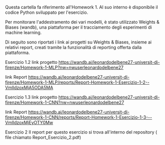 Questa cartella fa riferimento all'Homework 1. Al suo interno è disponibile il codice Python sviluppato per l'esercizio.

Per monitorare l'addestramento dei vari modelli, è stato utilizzato Weights & Biases (wandb), una piattaforma per il tracciamento degli esperimenti di machine learning.

Di seguito sono riportati i link ai progetti su Weights & Biases, insieme ai relativi report, creati tramite la funzionalità di reporting offerta dalla piattaforma.

Esercizio 1.2
link progetto
https://wandb.ai/leonardodelbene27-universit-di-firenze/Homework-1-MLP?nw=nwuserleonardodelbene27

link Report
https://wandb.ai/leonardodelbene27-universit-di-firenze/Homework-1-MLP/reports/Report-Homework-1-Esercizio-1-2--VmlldzoxMjA5ODA5MA

Esercizio 1.3
link progetto 
https://wandb.ai/leonardodelbene27-universit-di-firenze/Homework-1-CNN?nw=nwuserleonardodelbene27

link Report
https://wandb.ai/leonardodelbene27-universit-di-firenze/Homework-1-CNN/reports/Report-Homework-1-Esercizio-1-3---VmlldzoxMjEyOTY0Mw

Esercizio 2
Il report per questo esercizio si trova all'interno del repository ( file chiamato Report_Esercizio_2.pdf)

